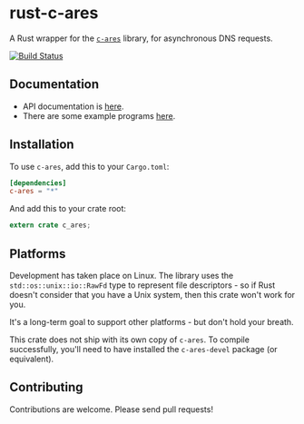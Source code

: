 # rust-c-ares #

A Rust wrapper for the [`c-ares`](http://c-ares.haxx.se/) library, for asynchronous DNS requests.

[![Build Status](https://travis-ci.org/dimbleby/rust-c-ares.svg?branch=master)](https://travis-ci.org/dimbleby/rust-c-ares)

## Documentation ##

- API documentation is [here](http://dimbleby.github.io/rust-c-ares).
- There are some example programs [here](https://github.com/dimbleby/rust-c-ares/tree/master/examples).

## Installation ##

To use `c-ares`, add this to your `Cargo.toml`:

```toml
[dependencies]
c-ares = "*"
```

And add this to your crate root:

```rust
extern crate c_ares;
```

## Platforms ##

Development has taken place on Linux.  The library uses the `std::os::unix::io::RawFd` type to represent file descriptors - so if Rust doesn't consider that you have a Unix system, then this crate won't work for you.

It's a long-term goal to support other platforms - but don't hold your breath.

This crate does not ship with its own copy of `c-ares`.  To compile successfully, you'll need to have installed the `c-ares-devel` package (or equivalent).

## Contributing ##

Contributions are welcome.  Please send pull requests!
